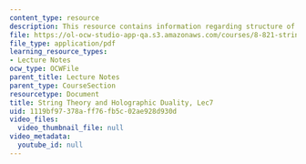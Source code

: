```yaml
---
content_type: resource
description: This resource contains information regarding structure of large-n expansion.
file: https://ol-ocw-studio-app-qa.s3.amazonaws.com/courses/8-821-string-theory-and-holographic-duality-fall-2014/1119bf97378aff76fb5c02ae928d930d_MIT8_821S15_Lec7.pdf
file_type: application/pdf
learning_resource_types:
- Lecture Notes
ocw_type: OCWFile
parent_title: Lecture Notes
parent_type: CourseSection
resourcetype: Document
title: String Theory and Holographic Duality, Lec7
uid: 1119bf97-378a-ff76-fb5c-02ae928d930d
video_files:
  video_thumbnail_file: null
video_metadata:
  youtube_id: null
---
```

